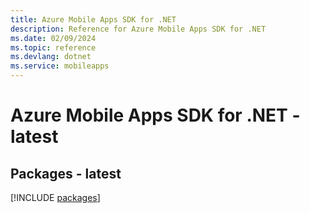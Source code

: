 ```yaml
---
title: Azure Mobile Apps SDK for .NET
description: Reference for Azure Mobile Apps SDK for .NET
ms.date: 02/09/2024
ms.topic: reference
ms.devlang: dotnet
ms.service: mobileapps
---
```

# Azure Mobile Apps SDK for .NET - latest
## Packages - latest
[!INCLUDE [packages](mobile-apps-index.md)]